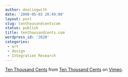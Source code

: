 ```yaml
---
author: dealingwith
date: '2008-05-03 20:49:00'
layout: post
slug: tenthousandcentscom
status: publish
title: tenthousandcents.com
wordpress_id: '2620'
categories:
 - art
 - design
 - Integration Research
---
```



[Ten Thousand Cents][1] from [Ten Thousand Cents][2] on [Vimeo][3].

   [1]: http://www.vimeo.com/873019?utm_campaign=embed&utm_source=873019

   [2]: http://www.vimeo.com/user430637?utm_campaign=embed&utm_source=873019

   [3]: http://vimeo.com?utm_campaign=embed&utm_source=873019

